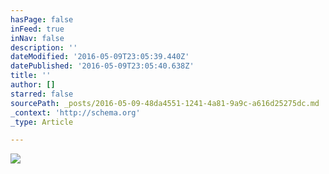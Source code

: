 ```yaml
---
hasPage: false
inFeed: true
inNav: false
description: ''
dateModified: '2016-05-09T23:05:39.440Z'
datePublished: '2016-05-09T23:05:40.638Z'
title: ''
author: []
starred: false
sourcePath: _posts/2016-05-09-48da4551-1241-4a81-9a9c-a616d25275dc.md
_context: 'http://schema.org'
_type: Article

---
```

![](https://the-grid-user-content.s3-us-west-2.amazonaws.com/2e8bd633-eadd-4587-b066-2d8ec55859f2.jpg)